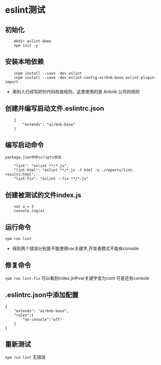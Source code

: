 # eslint测试

## 初始化
```
    mkdir eslint-demo
    npm init -y
```
## 安装本地依赖
```
    cnpm install --save -dev eslint
    cnpm install --save -dev eslint-config-airbnb-base eslint-plugin-import
```
* 用别人已经写好的代码检查规则，这里使用的是 Airbnb 公司的规则
## 创建并编写启动文件.eslintrc.json
```
    {
        "extends": "airbnb-base"
    }
```
## 编写启动命令
    package.json中的scripts添加
```
    "lint": "eslint **/*.js",
    "lint-html": "eslint **/*.js -f html -o ./reports/lint-results.html",
    "lint-fix": "eslint --fix **/*.js"
```
## 创建被测试的文件index.js
```
    var a = 3
    console.log(a)
```
## 运行命令
`npm run lint`
* 得到两个错误分别是不能使用var关键字,开发者模式不能有console
## 修复命令
`npm run lint-fix`
    可以看到index.js中var关键字变为cont
    可是还有console
## .eslintrc.json中添加配置
```
{
    "extends": "airbnb-base",
    "rules":{
        "no-console":"off"
    }
}
```
## 重新测试
`npm run lint`
    无错误